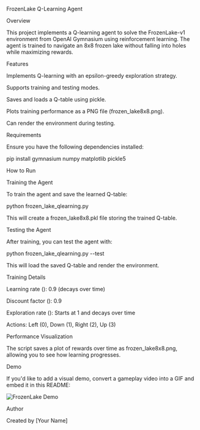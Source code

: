 FrozenLake Q-Learning Agent

Overview

This project implements a Q-learning agent to solve the FrozenLake-v1 environment from OpenAI Gymnasium using reinforcement learning. The agent is trained to navigate an 8x8 frozen lake without falling into holes while maximizing rewards.

Features

Implements Q-learning with an epsilon-greedy exploration strategy.

Supports training and testing modes.

Saves and loads a Q-table using pickle.

Plots training performance as a PNG file (frozen_lake8x8.png).

Can render the environment during testing.

Requirements

Ensure you have the following dependencies installed:

pip install gymnasium numpy matplotlib pickle5

How to Run

Training the Agent

To train the agent and save the learned Q-table:

python frozen_lake_qlearning.py

This will create a frozen_lake8x8.pkl file storing the trained Q-table.

Testing the Agent

After training, you can test the agent with:

python frozen_lake_qlearning.py --test

This will load the saved Q-table and render the environment.

Training Details

Learning rate (): 0.9 (decays over time)

Discount factor (): 0.9

Exploration rate (): Starts at 1 and decays over time

Actions: Left (0), Down (1), Right (2), Up (3)

Performance Visualization

The script saves a plot of rewards over time as frozen_lake8x8.png, allowing you to see how learning progresses.

Demo

If you'd like to add a visual demo, convert a gameplay video into a GIF and embed it in this README:

![FrozenLake Demo](demo.gif)

Author

Created by [Your Name]


